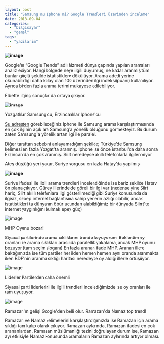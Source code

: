 ```yaml
---
layout: post
title: "Samsung mu Iphone mi? Google Trendleri üzerinden inceleme"
date: 2013-09-04
categories: 
  - "bilgisayar"
  - "genel"
tags: 
  - "yazilarim"
---
```


  

**![image](/images/IK0dFF5jAmAmpoLi4SWowgpgI3_YWR8iCuWFHs4NfNO3lvMUHSCaD95URnXqAMRKQ0qzg19z09Awu3hrCPj-qeuSWTl9U5tRuw3Ass35-S7ErWM_K97jfYSzv7kaYqB3Adk)**

Google'ın “Google Trends” adlı hizmeti dünya çapında yapılan aramaları analiz ediyor. Hangi bölgede neye ilgili duyulmuş, ne kadar aranmış tüm bunlar güçlü şekilde istatistiklere dökülüyor. Arama adedi yerine okunabilirliği daha kolay olan 100 üzerinden ilgi indeksi(puanı) kullanılıyor. Ayrıca birden fazla arama terimi mukayese edilebiliyor. 

Elbette ilginç sonuçlar da ortaya çıkıyor.

  

  

  

**![image](/images/kapBI4XrrI5_Ja5abhIwMUgc7NQ_Q4TBY9QcJwuB726pOh4Ha_ham66ChVDt7_dBQl2GFV9WHClyUgjFAKcoY15h7ZXDMqmXoVmRVyIpg3XxHitqW8AQXaAriskXRKyxqO4)**

  

Yozgatlılar Samsung'cu, Erzincanlılar Iphone'cu

[Şu adresten](https://www.google.com.tr/trends/explore#q=Samsung%2C%20%20Iphone%2C%20&geo=TR&cmpt=q) görebileceğiniz Iphone ile Samsung arama karşılaştırmasında en çok ilginin açık ara Samsung'a yönelik olduğunu görmekteyiz. Bu durum zaten Samsung'a yönelik artan ilgi ile paralel.

Diğer taraftan sebebini anlayamadığım şekilde; Türkiye'de Samsung kelimesi en fazla Yozgat'ta aranmış. Iphone ise önce istanbul'da daha sonra Erzincan'da en çok aranmış. Siirt neredeyse akıllı telefonlarla ilgilenmiyor

  

Ateş düştüğü yeri yakar, Suriye sorgusu en fazla Hatay'da yapılmış

  

  

  

**![image](/images/UxMZTDaq4SlRdwThDn6jcF-sfiS1UkoEUNbxkU46rsMccrf3aX6E5wKyXd6471G98NbR0zpGQqTaN3jW6luC-SR34YqeCoYSIp_akJxWxpp43_6Gvv7s9VcxwwZ0uw92W9s)**

  

Suriye ifadesi ile ilgili arama trendleri incelendiğinde ise bariz şekilde Hatay ön plana çıkıyor. Güney illerinde de göreli bir ilgi var (nedense yine Siirt hariç, Siirt akıllı telefonlara ilgi gösterilmediği gibi Suriye konusunda da ilgisiz, sebep internet bağlantısına sahip yerlerin azlığı olabilir, ancak istatistikleri ta dünyanın öbür ucundan alabildiğimiz bir dünyada Siirrt'te internet yaygınlığını bulmak epey güç) 

  

  

  

![image](/images/iDQ2aWmx5vAuI0EE2PXSKYYPnFDtV41QNL_hT2K7Y1xEQKLbWRwG_WDjA6cxrY3Aqg-XNeXwYYRgYKNROq8J5yXHub5G7fIRZDwcfgB4JusRidkKftEmunb1WqvJ0zpqRQY)

MHP Oyunu bozar!

  

Siyasal partilerinde arama sıklıklarını trende koyuyorum. Beklentim oy oranları ile arama sıklıkları arasında paralellik yakalama, ancak MHP oyunu bozuyor (tam seçim sloganı) En fazla aranan ifade MHP. Aranan illere baktığımızda ise tüm partiler her ilden hemen hemen aynı oranda aranmakta iken BDP'nin aranma sıklığı haritası neredeyse oy aldığı illerle örtüşüyor.

  

  

  

  

![image](/images/vncugjC3YqfGqSv5fajdSK6m8I-B8bofUqgF8H8YIxbB6DAR9rs5OHAPILAPkE5e7_lV1AwQWPa0rTZF3ab7cy-tobdGJmk_VjAAPpkmVtakXg1pJIOTcpRGq7ynGUxMRUQ)

  

  

Liderler Partilerden daha önemli

Siyasal parti liderlerini ile ilgili trendleri incelediğimizde ise oy oranları ile tam uyuşuyor.

  

  

  

  

  

![image](/images/0X3BZ7zmimnEhP22dZUSywFZeV-ItnRqVIptHbKA_-SdufyKYEvBM2oRskgYLnqJy3DNdu9fJaQ9-5a4kyDsSSR5Moct3ZkcGlnwaA_T0q4DzDJEDXywVIxd2KFTOZrMREo)

  

Ramazan'ın gelişi Google'den belli olur. Ramazan'da Namaz top trend!

Ramazan ve Namaz kelimelerini karşılaştırdığımızda ise Ramazan için arama sıklığı tam kalıp olarak çıkıyor. Ramazan aylarında, Ramazan ifadesi en çok arananlardan. Ramazan müslümanlığı tezini doğrulayan durum ise, Ramazan ayı etkisiyle Namaz konusunda aramaların Ramazan aylarında artıyor olması.
